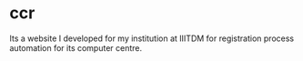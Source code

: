 ccr
===

Its a website I developed for my institution at IIITDM for registration process automation for its computer centre.
